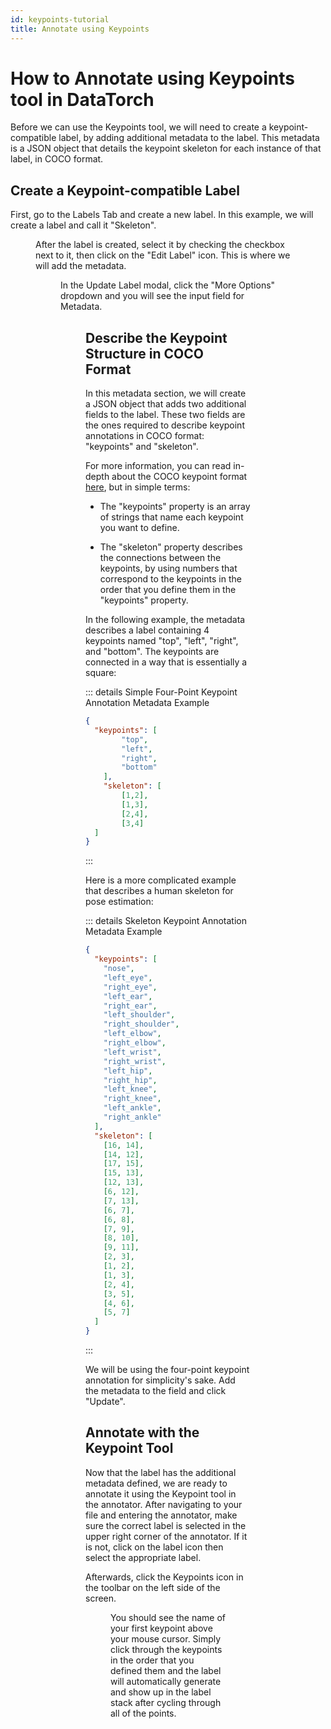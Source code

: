 ```yaml
---
id: keypoints-tutorial
title: Annotate using Keypoints
---
```


# How to Annotate using Keypoints tool in DataTorch

Before we can use the Keypoints tool, we will need to create a keypoint-compatible label, by adding additional metadata to the label. This metadata is a JSON object that details the keypoint skeleton for each instance of that label, in COCO format.

## Create a Keypoint-compatible Label

First, go to the Labels Tab and create a new label. In this example, we will create a label and call it "Skeleton".

<Figure 
  src="/figures/tutorials/keypoints/create-label.png"
  width="100%"
  max-width="900px"
  caption="Initial form for creating a label"
/>

After the label is created, select it by checking the checkbox next to it, then click on the "Edit Label" icon. This is where we will add the metadata.

<Figure 
  src="/figures/tutorials/keypoints/edit-label.png"
  width="100%"
  max-width="450px"
  caption="The edit label icon"
/>

In the Update Label modal, click the "More Options" dropdown and you will see the input field for Metadata.

<Figure 
  src="/figures/tutorials/keypoints/update-label.png"
  width="100%"
  max-width="450px"
  caption="Metadata dropdown after clicking 'more options' "
/>

## Describe the Keypoint Structure in COCO Format

In this metadata section, we will create a JSON object that adds two additional fields to the label. These two fields are the ones required to describe keypoint annotations in COCO format: "keypoints" and "skeleton". 

For more information, you can read in-depth about the COCO keypoint format [here](https://cocodataset.org/#format-data), but in simple terms:

* The "keypoints" property is an array of strings that name each keypoint you want to define.

* The "skeleton" property describes the connections between the keypoints, by using numbers that correspond to the keypoints in the order that you define them in the "keypoints" property.

In the following example, the metadata describes a label containing 4 keypoints named "top", "left", "right", and "bottom". The keypoints are connected in a way that is essentially a square:

::: details Simple Four-Point Keypoint Annotation Metadata Example 

```json
{
  "keypoints": [
		"top",
		"left",
		"right",
		"bottom"
	],
	"skeleton": [
		[1,2],
		[1,3],
		[2,4],
		[3,4]
  ]
}
```

:::

Here is a more complicated example that describes a human skeleton for pose estimation:

::: details Skeleton Keypoint Annotation Metadata Example 

```json
{
  "keypoints": [
    "nose",
    "left_eye",
    "right_eye",
    "left_ear",
    "right_ear",
    "left_shoulder",
    "right_shoulder",
    "left_elbow",
    "right_elbow",
    "left_wrist",
    "right_wrist",
    "left_hip",
    "right_hip",
    "left_knee",
    "right_knee",
    "left_ankle",
    "right_ankle"
  ],
  "skeleton": [
    [16, 14],
    [14, 12],
    [17, 15],
    [15, 13],
    [12, 13],
    [6, 12],
    [7, 13],
    [6, 7],
    [6, 8],
    [7, 9],
    [8, 10],
    [9, 11],
    [2, 3],
    [1, 2],
    [1, 3],
    [2, 4],
    [3, 5],
    [4, 6],
    [5, 7]
  ]
}
```

:::

We will be using the four-point keypoint annotation for simplicity's sake. Add the metadata to the field and click "Update".

## Annotate with the Keypoint Tool

Now that the label has the additional metadata defined, we are ready to annotate it using the Keypoint tool in the annotator. After navigating to your file and entering the annotator, make sure the correct label is selected in the upper right corner of the annotator. If it is not, click on the label icon then select the appropriate label.

Afterwards, click the Keypoints icon in the toolbar on the left side of the screen. 

<Figure 
  src="/figures/tutorials/keypoints/keypoints-icon.png"
  width="100%"
  max-width="450px"
  caption="Keypoints icon in the annotator"
/>

You should see the name of your first keypoint above your mouse cursor. Simply click through the keypoints in the order that you defined them and the label will automatically generate and show up in the label stack after cycling through all of the points.

<Figure 
  src="/figures/tutorials/keypoints/keypoints-annotator.png"
  width="100%"
  max-width="450px"
  caption="What your keypoints should look like"
/>

